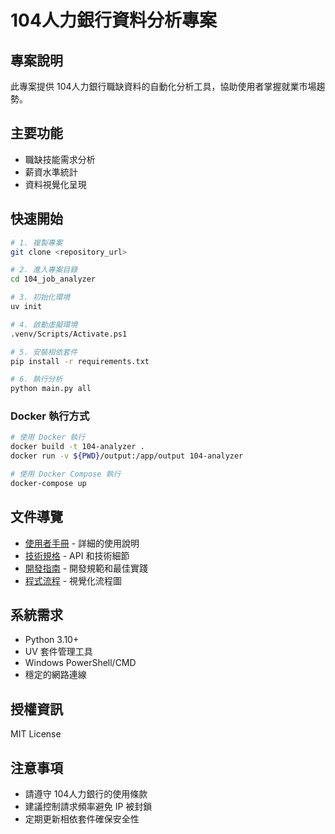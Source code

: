 # 104人力銀行資料分析專案

## 專案說明
此專案提供 104人力銀行職缺資料的自動化分析工具，協助使用者掌握就業市場趨勢。

## 主要功能
- 職缺技能需求分析
- 薪資水準統計
- 資料視覺化呈現

## 快速開始
```bash
# 1. 複製專案
git clone <repository_url>

# 2. 進入專案目錄
cd 104_job_analyzer

# 3. 初始化環境
uv init

# 4. 啟動虛擬環境
.venv/Scripts/Activate.ps1

# 5. 安裝相依套件
pip install -r requirements.txt

# 6. 執行分析
python main.py all
```

### Docker 執行方式
```bash
# 使用 Docker 執行
docker build -t 104-analyzer .
docker run -v ${PWD}/output:/app/output 104-analyzer

# 使用 Docker Compose 執行
docker-compose up
```

## 文件導覽
- [使用者手冊](prompt/user_manual.md) - 詳細的使用說明
- [技術規格](prompt/technical_spec.md) - API 和技術細節
- [開發指南](prompt/dev_guide.md) - 開發規範和最佳實踐
- [程式流程](prompt/diagrams/code_flow.mmd) - 視覺化流程圖

## 系統需求
- Python 3.10+
- UV 套件管理工具
- Windows PowerShell/CMD
- 穩定的網路連線

## 授權資訊
MIT License

## 注意事項
- 請遵守 104人力銀行的使用條款
- 建議控制請求頻率避免 IP 被封鎖
- 定期更新相依套件確保安全性
